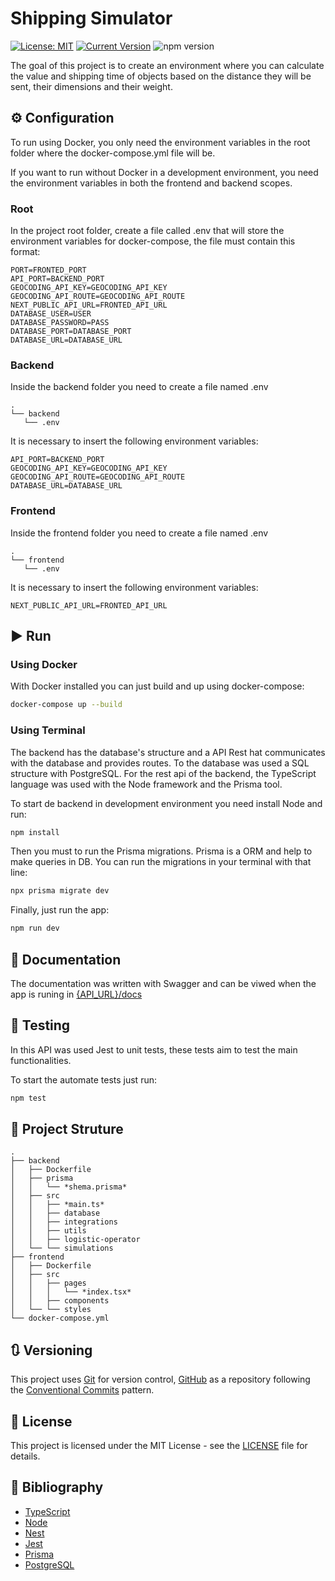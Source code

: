 # Shipping Simulator

[![License: MIT](https://img.shields.io/badge/License-MIT-yellow.svg)](https://opensource.org/licenses/MIT) [![Current Version](https://img.shields.io/badge/version-1.0.0-green.svg)](https://github.com/Beluomini/ShippingSimulator) ![npm version](https://img.shields.io/badge/npm-10.7.0-green) 


The goal of this project is to create an environment where you can calculate the value and shipping time of objects based on the distance they will be sent, their dimensions and their weight.

## ⚙️ Configuration

To run using Docker, you only need the environment variables in the root folder where the docker-compose.yml file will be.

If you want to run without Docker in a development environment, you need the environment variables in both the frontend and backend scopes.

### Root

In the project root folder, create a file called .env that will store the environment variables for docker-compose, the file must contain this format:

```dotenv
PORT=FRONTED_PORT
API_PORT=BACKEND_PORT
GEOCODING_API_KEY=GEOCODING_API_KEY
GEOCODING_API_ROUTE=GEOCODING_API_ROUTE
NEXT_PUBLIC_API_URL=FRONTED_API_URL
DATABASE_USER=USER
DATABASE_PASSWORD=PASS
DATABASE_PORT=DATABASE_PORT
DATABASE_URL=DATABASE_URL
```

### Backend

Inside the backend folder you need to create a file named .env

    .
    └── backend
       └── .env

It is necessary to insert the following environment variables:

```dotenv
API_PORT=BACKEND_PORT
GEOCODING_API_KEY=GEOCODING_API_KEY
GEOCODING_API_ROUTE=GEOCODING_API_ROUTE
DATABASE_URL=DATABASE_URL
```

### Frontend

Inside the frontend folder you need to create a file named .env

    .
    └── frontend
       └── .env

It is necessary to insert the following environment variables:

```dotenv
NEXT_PUBLIC_API_URL=FRONTED_API_URL
```

## ▶️ Run 

### Using Docker

With Docker installed you can just build and up using docker-compose:

```bash
docker-compose up --build
```

### Using Terminal

The backend has the database's structure and a API Rest hat communicates with the database and provides routes.
To the database was used a SQL structure with PostgreSQL. For the rest api of the backend, the TypeScript language was used with the Node framework and the Prisma tool.

To start de backend in development environment you need install Node and run:

```bash
npm install
```

Then you must to run the Prisma migrations. Prisma is a ORM and help to make queries in DB. You can run the migrations in your terminal with that line:

```bash
npx prisma migrate dev
```

Finally, just run the app:

```bash
npm run dev
```

## 🧾 Documentation

The documentation was written with Swagger and can be viwed when the app is runing in [{API_URL}/docs](http://localhost:5000/docs)

## 🧪 Testing

In this API was used Jest to unit tests, these tests aim to test the main functionalities.

To start the automate tests just run:

```bash
npm test
```

## 📂 Project Struture

    .
    ├── backend
    │   ├── Dockerfile
    │   ├── prisma
    │   │   └── *shema.prisma*
    │   ├── src
    │   │   ├── *main.ts*
    │   │   ├── database
    │   │   ├── integrations
    │   │   ├── utils
    │   │   ├── logistic-operator
    │   └── └── simulations
    ├── frontend
    │   ├── Dockerfile
    │   ├── src
    │   │   ├── pages
    │   │   │   └── *index.tsx*
    │   │   ├── components
    │   └── └── styles
    └── docker-compose.yml

## 🔃 Versioning

This project uses [Git](https://git-scm.com/) for version control, [GitHub](https://github.com/Beluomini/ShippingSimulator) as a repository following the [Conventional Commits](https://www.conventionalcommits.org/en/v1.0.0/ ) pattern.

## 📃 License

This project is licensed under the MIT License - see the [LICENSE](LICENSE) file for details.

## 📖 Bibliography

- [TypeScript](https://www.typescriptlang.org/)
- [Node](https://nodejs.org/en)
- [Nest](https://nestjs.com/)
- [Jest](https://jestjs.io/pt-BR/)
- [Prisma](https://www.prisma.io/)
- [PostgreSQL](https://www.postgresql.org/)
